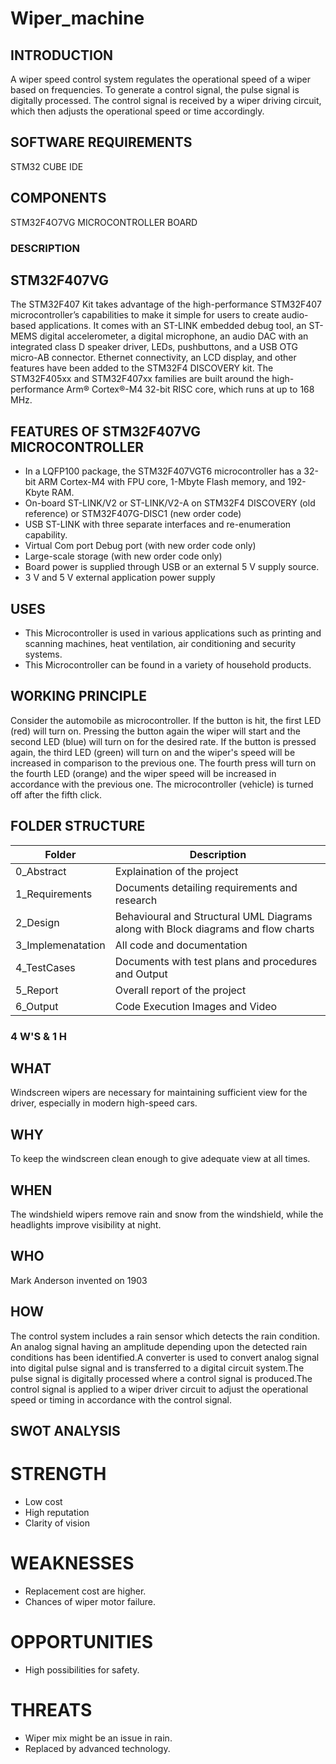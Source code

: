 # Wiper_machine
## INTRODUCTION
A wiper speed control system regulates the operational speed of a wiper based on frequencies. To generate a control signal, the pulse signal is digitally processed. The control signal is received by a wiper driving circuit, which then adjusts the operational speed or time accordingly.  
## SOFTWARE REQUIREMENTS
 STM32 CUBE IDE
## COMPONENTS
  STM32F4O7VG MICROCONTROLLER BOARD
### DESCRIPTION
## STM32F407VG
 The STM32F407 Kit takes advantage of the high-performance STM32F407 microcontroller’s capabilities to make it simple for users to create audio-based applications. It comes with an ST-LINK embedded debug tool, an ST-MEMS digital accelerometer, a digital microphone, an audio DAC with an integrated class D speaker driver, LEDs, pushbuttons, and a USB OTG micro-AB connector. Ethernet connectivity, an LCD display, and other features have been added to the STM32F4 DISCOVERY kit. The STM32F405xx and STM32F407xx families are built around the high-performance Arm® Cortex®-M4 32-bit RISC core, which runs at up to 168 MHz.
 ## FEATURES OF STM32F407VG MICROCONTROLLER
  * In a LQFP100 package, the STM32F407VGT6 microcontroller has a 32-bit ARM Cortex-M4 with FPU core, 1-Mbyte Flash memory, and 192-Kbyte RAM.
  * On-board ST-LINK/V2 or ST-LINK/V2-A on STM32F4 DISCOVERY (old reference) or STM32F407G-DISC1 (new order code)
  * USB ST-LINK with three separate interfaces and re-enumeration capability.
  * Virtual Com port Debug port (with new order code only)
  * Large-scale storage (with new order code only)
  * Board power is supplied through USB or an external 5 V supply source.
  * 3 V and 5 V external application power supply
 ## USES
  * This Microcontroller is used in various applications such as printing and scanning machines, heat ventilation, air conditioning and security systems. 
  * This Microcontroller can be found in a variety of household products.
 ## WORKING PRINCIPLE
Consider the automobile as microcontroller. If the button is hit, the first LED (red) will turn on. Pressing the button again the wiper will start and the second LED (blue) will turn on for the desired rate. If the button is pressed again, the third LED (green) will turn on and the wiper's speed will be increased in comparison to the previous one. The fourth press will turn on the fourth LED (orange) and the wiper speed will be increased in accordance with the previous one. The microcontroller (vehicle) is turned off after the fifth click.
## FOLDER STRUCTURE
Folder | Description
-- | --
0_Abstract | Explaination of the project
1_Requirements | Documents detailing requirements and research
2_Design	| Behavioural and Structural UML Diagrams along with Block diagrams and flow charts
3_Implemenatation	 | All code and documentation
4_TestCases	| Documents with test plans and procedures and Output
5_Report	| Overall report of the project
6_Output	| Code Execution Images and Video
 ### 4 W'S & 1 H
 ## WHAT 
  Windscreen wipers are necessary for maintaining sufficient view for the driver, especially in modern high-speed cars.
 ## WHY 
   To keep the windscreen clean enough to give adequate view at all times.
 ## WHEN 
  The windshield wipers remove rain and snow from the windshield, while the headlights improve visibility at night.
 ## WHO 
  Mark Anderson invented on 1903
  ## HOW 
  The control system includes a rain sensor which detects the rain condition. An analog signal having an amplitude depending upon the detected rain conditions has been identified.A converter is used to convert analog signal into digital pulse signal and is transferred to a digital circuit system.The pulse signal is digitally processed where a control signal is produced.The control signal is applied to a wiper driver circuit to adjust the operational speed or timing in accordance with the control signal.
  ## SWOT ANALYSIS
# STRENGTH
* Low cost 
* High reputation
* Clarity of vision
# WEAKNESSES
* Replacement cost are higher.
* Chances of wiper motor failure.
# OPPORTUNITIES
* High possibilities for safety.
# THREATS
* Wiper mix might be an issue in rain.
* Replaced  by advanced technology.
